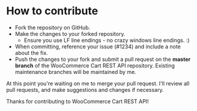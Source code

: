 # How to contribute

* Fork the repository on GitHub.
* Make the changes to your forked repository.
  * Ensure you use LF line endings - no crazy windows line endings. :)
* When committing, reference your issue (#1234) and include a note about the fix.
* Push the changes to your fork and submit a pull request on the **master branch** of the WooCommerce Cart REST API repository. Existing maintenance branches will be maintained by me.

At this point you're waiting on me to merge your pull request. I'll review all pull requests, and make suggestions and changes if necessary.

Thanks for contributing to WooCommerce Cart REST API!
